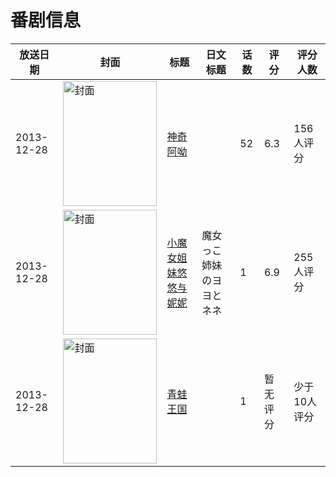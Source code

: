 # 番剧信息

|放送日期|封面|标题|日文标题|话数|评分|评分人数|
|---|---|---|---|---|---|---|
|2013-12-28|<img src="https://lain.bgm.tv/pic/cover/c/db/e8/92110_p8kZ1.jpg" alt="封面" style="width:150px;height:200px;object-fit:cover;">|[神奇阿呦](https://bangumi.tv/subject/92110)||52|6.3|156人评分|
|2013-12-28|<img src="https://lain.bgm.tv/pic/cover/c/cd/ce/58646_JBEZa.jpg" alt="封面" style="width:150px;height:200px;object-fit:cover;">|[小魔女姐妹悠悠与妮妮](https://bangumi.tv/subject/58646)|魔女っこ姉妹のヨヨとネネ|1|6.9|255人评分|
|2013-12-28|<img src="https://lain.bgm.tv/pic/cover/c/d2/90/164074_mLUMJ.jpg" alt="封面" style="width:150px;height:200px;object-fit:cover;">|[青蛙王国](https://bangumi.tv/subject/164074)||1|暂无评分|少于10人评分|
